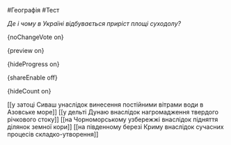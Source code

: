 #Географія #Тест

*Де і чому в Україні відбувається приріст площі суходолу?*

{noChangeVote on}

{preview on}

{hideProgress on}

{shareEnable off}

{hideCount on}

[[у затоці Сиваш унаслідок винесення постійними вітрами води в Азовське море]]
[[у дельті Дунаю внаслідок нагромадження твердого річкового стоку]]
[[на Чорноморському узбережжі внаслідок підняття ділянок земної кори]]
[[на південному березі Криму внаслідок сучасних процесів складко-утворення]]
